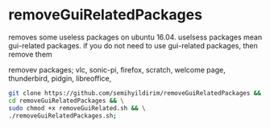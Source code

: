 # removeGuiRelatedPackages
removes some useless packages on ubuntu 16.04. uselsess packages mean gui-related packages.
if you do not need to use gui-related packages, then remove them

removev packages; vlc, sonic-pi, firefox, scratch, welcome page, thunderbird, pidgin, libreoffice,

```sh
git clone https://github.com/semihyildirim/removeGuiRelatedPackages && \
cd removeGuiRelatedPackages && \
sudo chmod +x removeGuiRelated.sh && \
./removeGuiRelatedPackages.sh;

```
